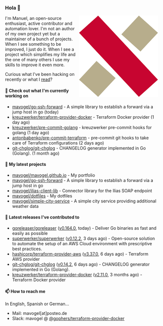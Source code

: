 ### Hola 👋

<img align="right" src="https://raw.githubusercontent.com/mavogel/mavogel/master/assets/xw.png" width="260">

I'm Manuel, an open-source enthusiast, active contributor and automation lover. I'm not an author of my own project 
yet but a maintainer of a bunch of projects. When I see something to be improved, I just do it. When I see a project
which simplifies my life and the one of many others I use my skills to improve it even more.

Curious what I've been hacking on recently or what I [read](https://www.goodreads.com/user/show/128554892-manuel-vogel)?

#### 👷 Check out what I'm currently working on

- [mavogel/go-ssh-forward](https://github.com/mavogel/go-ssh-forward) - A simple library to establish a forward via a jump host in go (today)
- [kreuzwerker/terraform-provider-docker](https://github.com/kreuzwerker/terraform-provider-docker) - Terraform Docker provider (1 day ago)
- [kreuzwerker/pre-commit-golang](https://github.com/kreuzwerker/pre-commit-golang) - kreuzwerker pre-commit hooks for golang (1 day ago)
- [antonbabenko/pre-commit-terraform](https://github.com/antonbabenko/pre-commit-terraform) - pre-commit git hooks to take care of Terraform configurations (2 days ago)
- [git-chglog/git-chglog](https://github.com/git-chglog/git-chglog) - CHANGELOG generator implemented in Go (Golang). (1 month ago)

#### 🌱 My latest projects

- [mavogel/mavogel.github.io](https://github.com/mavogel/mavogel.github.io) - My portfolio
- [mavogel/go-ssh-forward](https://github.com/mavogel/go-ssh-forward) - A simple library to establish a forward via a jump host in go
- [mavogel/ilias-client-lib](https://github.com/mavogel/ilias-client-lib) - Connector library for the Ilias SOAP endpoint
- [mavogel/dotfiles](https://github.com/mavogel/dotfiles) - My dotfiles
- [mavogel/simple-city-service](https://github.com/mavogel/simple-city-service) - A simple city service providing additional weather data

#### 🔭 Latest releases I've contributed to

- [goreleaser/goreleaser](https://github.com/goreleaser/goreleaser) ([v0.164.0](https://github.com/goreleaser/goreleaser/releases/tag/v0.164.0), today) - Deliver Go binaries as fast and easily as possible
- [superwerker/superwerker](https://github.com/superwerker/superwerker) ([v0.12.2](https://github.com/superwerker/superwerker/releases/tag/v0.12.2), 3 days ago) - Open-source solution to automate the setup of an AWS Cloud environment with prescriptive best practices. 
- [hashicorp/terraform-provider-aws](https://github.com/hashicorp/terraform-provider-aws) ([v3.37.0](https://github.com/hashicorp/terraform-provider-aws/releases/tag/v3.37.0), 6 days ago) - Terraform AWS provider
- [git-chglog/git-chglog](https://github.com/git-chglog/git-chglog) ([v0.14.2](https://github.com/git-chglog/git-chglog/releases/tag/v0.14.2), 6 days ago) - CHANGELOG generator implemented in Go (Golang).
- [kreuzwerker/terraform-provider-docker](https://github.com/kreuzwerker/terraform-provider-docker) ([v2.11.0](https://github.com/kreuzwerker/terraform-provider-docker/releases/tag/v2.11.0), 3 months ago) - Terraform Docker provider

#### 📫 How to reach me
In English, Spanish or German...

- Mail: mavogel[at]posteo.de
- Slack: mavogel @ [@gophers/terraform-provider-docker](https://gophers.slack.com/archives/C01G9TN5V36)